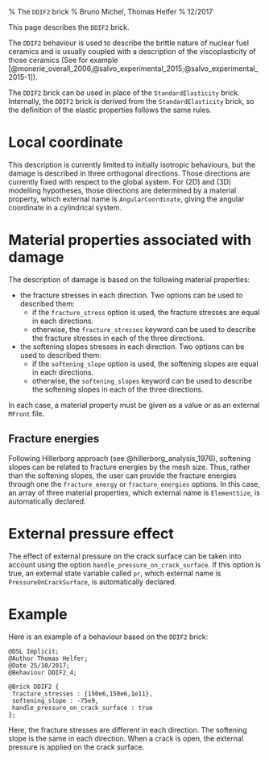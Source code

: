 % The `DDIF2` brick
% Bruno Michel, Thomas Helfer
% 12/2017

This page describes the `DDIF2` brick.

The `DDIF2` behaviour is used to describe the brittle nature of
nuclear fuel ceramics and is usually coupled with a description of the
viscoplasticity of those ceramics (See for example
[@monerie_overall_2006,@salvo_experimental_2015;@salvo_experimental_2015-1]).

The `DDIF2` brick can be used in place of the `StandardElasticity`
brick. Internally, the `DDIF2` brick is derived from the
`StandardElasticity` brick, so the definition of the elastic
properties follows the same rules.

# Local coordinate

This description is currently limited to initially isotropic
behaviours, but the damage is described in three orthogonal
directions. Those directions are currently fixed with respect to the
global system. For \(2D\) and \(3D\) modelling hypotheses, those
directions are determined by a material property, which external name
is `AngularCoordinate`, giving the angular coordinate in a cylindrical
system.

# Material properties associated with damage

The description of damage is based on the following material
properties:

- the fracture stresses in each direction. Two options can be used to
  described them:
    - if the `fracture_stress` option is used, the fracture stresses
	  are equal in each directions.
	- otherwise, the `fracture_stresses` keyword can be used to
      describe the fracture stresses in each of the three directions.
- the softening slopes stresses in each direction. Two options can be
  used to described them:
    - if the `softening_slope` option is used, the softening slopes
	  are equal in each directions.
	- otherwise, the `softening_slopes` keyword can be used to
      describe the softening slopes in each of the three directions.

In each case, a material property must be given as a value or as an
external `MFront` file.

## Fracture energies

Following Hillerborg approach (see @hillerborg_analysis_1976),
softening slopes can be related to fracture energies by the mesh
size. Thus, rather than the softening slopes, the user can provide the
fracture energies through one the `fracture_energy` or
`fracture_energies` options. In this case, an array of three material
properties, which external name is `ElementSize`, is automatically
declared.

# External pressure effect

The effect of external pressure on the crack surface can be taken into
account using the option `handle_pressure_on_crack_surface`. If this
option is true, an external state variable called `pr`, which external
name is `PressureOnCrackSurface`, is automatically declared.

# Example

Here is an example of a behaviour based on the `DDIF2` brick:

~~~~{.cpp}
@DSL Implicit;
@Author Thomas Helfer;
@Date 25/10/2017;
@Behaviour DDIF2_4;

@Brick DDIF2 {
 fracture_stresses : {150e6,150e6,1e11},
 softening_slope : -75e9,
 handle_pressure_on_crack_surface : true
};
~~~~

Here, the fracture stresses are different in each direction. The
softening slope is the same in each direction. When a crack is open,
the external pressure is applied on the crack surface.



